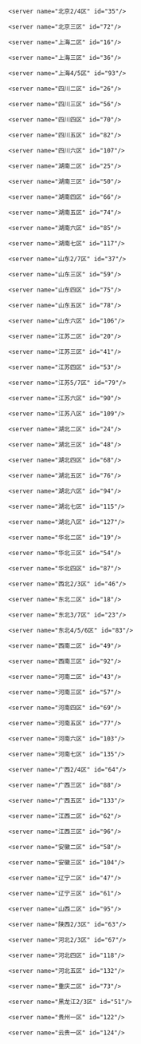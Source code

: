 <?xml version="1.0" encoding="utf-8" ?>
<dnfArea>
  <area name="广东" id="21">
    <server name="广东一区" id="1"/>
    <server name="广东二区" id="15"/>
    <server name="广东三区" id="22"/>
    <server name="广东四区" id="45"/>
    <server name="广东五区" id="52"/>
    <server name="广东六区" id="65"/>
    <server name="广东七区" id="71"/>
    <server name="广东八区" id="81"/>
    <server name="广东九区" id="89"/>
    <server name="广东十区" id="98"/>
    <server name="广东十一区" id="105"/>
    <server name="广东十二区" id="126"/>
    <server name="广东十三区" id="134"/>
  </area>
  <area name="广州" id="42">
    <server name="广州1/2区" id="34"/>
  </area>
  <area name="福建" id="33">
    <server name="福建一区" id="14"/>
	<server name="福建二区" id="44"/>
	<server name="福建三区" id="80"/>
  </area>
  <area name="浙江" id="30">
    <server name="浙江一区" id="11"/>	
    <server name="浙江二区" id="21"/>	
    <server name="浙江三区" id="55"/>	
    <server name="浙江4/5区" id="84"/>	
    <server name="浙江六区" id="116"/>	
    <server name="浙江七区" id="129"/>
  </area>
  <area name="北京" id="22">
    <server name="北京一区" id="2"/>
	
    <server name="北京2/4区" id="35"/>
	
    <server name="北京三区" id="72"/>
  </area>
  
  <area name="上海" id="23">
    <server name="上海一区" id="3"/>
	
    <server name="上海二区" id="16"/>
	
    <server name="上海三区" id="36"/>
	
    <server name="上海4/5区" id="93"/>
  </area>
  
  <area name="四川" id="24">
    <server name="四川一区" id="4"/>
	
    <server name="四川二区" id="26"/>
	
    <server name="四川三区" id="56"/>
	
    <server name="四川四区" id="70"/>
	
    <server name="四川五区" id="82"/>
	
    <server name="四川六区" id="107"/>
  </area>
  
  <area name="湖南" id="25">
    <server name="湖南一区" id="5"/>
	
    <server name="湖南二区" id="25"/>
	
    <server name="湖南三区" id="50"/>
	
    <server name="湖南四区" id="66"/>
	
    <server name="湖南五区" id="74"/>
	
    <server name="湖南六区" id="85"/>
	
    <server name="湖南七区" id="117"/>
  </area>
  
  <area name="山东" id="26">
    <server name="山东一区" id="6"/>
	
    <server name="山东2/7区" id="37"/>
	
    <server name="山东三区" id="59"/>
	
    <server name="山东四区" id="75"/>
	
    <server name="山东五区" id="78"/>
	
    <server name="山东六区" id="106"/>
  </area>
  
  <area name="江苏" id="27">
    <server name="江苏一区" id="7"/>
	
    <server name="江苏二区" id="20"/>
	
    <server name="江苏三区" id="41"/>
	
    <server name="江苏四区" id="53"/>
	
    <server name="江苏5/7区" id="79"/>
	
    <server name="江苏六区" id="90"/>
	
    <server name="江苏八区" id="109"/>
  </area>
  
  <area name="湖北" id="28">
    <server name="湖北一区" id="9"/>
	
    <server name="湖北二区" id="24"/>
	
    <server name="湖北三区" id="48"/>
	
    <server name="湖北四区" id="68"/>
	
    <server name="湖北五区" id="76"/>
	
    <server name="湖北六区" id="94"/>
	
    <server name="湖北七区" id="115"/>
	
    <server name="湖北八区" id="127"/>
  </area>
  
  <area name="华北" id="29">
    <server name="华北一区" id="10"/>
	
    <server name="华北二区" id="19"/>
	
    <server name="华北三区" id="54"/>
	
    <server name="华北四区" id="87"/>
  </area>
  
  <area name="西北" id="31">
    <server name="西北一区" id="12"/>
	
    <server name="西北2/3区" id="46"/>
  </area>
  
  <area name="东北" id="32">
    <server name="东北一区" id="13"/>
	
    <server name="东北二区" id="18"/>
	
    <server name="东北3/7区" id="23"/>
	
    <server name="东北4/5/6区" id="83"/>
  </area>
  
  <area name="西南" id="34">
    <server name="西南一区" id="17"/>
	
    <server name="西南二区" id="49"/>
	
    <server name="西南三区" id="92"/>
  </area>
  
  <area name="河南" id="35">
    <server name="河南一区" id="27"/>
	
    <server name="河南二区" id="43"/>
	
    <server name="河南三区" id="57"/>
	
    <server name="河南四区" id="69"/>
	
    <server name="河南五区" id="77"/>
	
    <server name="河南六区" id="103"/>
	
    <server name="河南七区" id="135"/>
  </area>
  
  <area name="广西" id="36">
    <server name="广西一区" id="28"/>
	
    <server name="广西2/4区" id="64"/>
	
    <server name="广西三区" id="88"/>
	
    <server name="广西五区" id="133"/>
  </area>
  
  <area name="江西" id="37">
    <server name="江西一区" id="29"/>
	
    <server name="江西二区" id="62"/>
	
    <server name="江西三区" id="96"/>
  </area>
  
  <area name="安徽" id="38">
    <server name="安徽一区" id="30"/>
	
    <server name="安徽二区" id="58"/>
	
    <server name="安徽三区" id="104"/>
  </area>
  
  <area name="辽宁" id="39">
    <server name="辽宁一区" id="31"/>
	
    <server name="辽宁二区" id="47"/>
	
    <server name="辽宁三区" id="61"/>
  </area>
  
  <area name="山西" id="40">
    <server name="山西一区" id="32"/>
	
    <server name="山西二区" id="95"/>
  </area>
  
  <area name="陕西" id="41">
    <server name="陕西一区" id="33"/>
	
    <server name="陕西2/3区" id="63"/>
  </area>
  
  <area name="河北" id="43">
    <server name="河北一区" id="38"/>
	
    <server name="河北2/3区" id="67"/>
	
    <server name="河北四区" id="118"/>
	
    <server name="河北五区" id="132"/>
  </area>
  
  <area name="重庆" id="44">
    <server name="重庆一区" id="39"/>
	
    <server name="重庆二区" id="73"/>
  </area>
  
  <area name="黑龙江" id="45">
    <server name="黑龙江一区" id="40"/>
	
    <server name="黑龙江2/3区" id="51"/>
  </area>
  
  <area name="吉林" id="46">
    <server name="吉林1/2区" id="42"/>
  </area>
  
  <area name="云贵" id="277">
    <server name="云南一区" id="120"/>
	
    <server name="贵州一区" id="122"/>
	
    <server name="云贵一区" id="124"/>
  </area>
  
  <area name="天津" id="278">
    <server name="天津一区" id="121"/>
  </area>
  
  <area name="新疆" id="281">
    <server name="新疆一区" id="123"/>
  </area>
  
  <area name="内蒙" id="538">
    <server name="内蒙古一区" id="125"/>
  </area>
</dnfArea>
